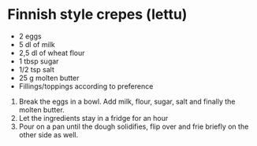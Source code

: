 # Finnish style crepes (lettu)

- 2 eggs
- 5 dl of milk
- 2,5 dl of wheat flour
- 1 tbsp sugar
- 1/2 tsp salt
- 25 g molten butter
- Fillings/toppings according to preference

1. Break the eggs in a bowl. Add milk, flour, sugar, salt and finally the molten butter.
2. Let the ingredients stay in a fridge for an hour
3. Pour on a pan until the dough solidifies, flip over and frie briefly on the other side as well.



